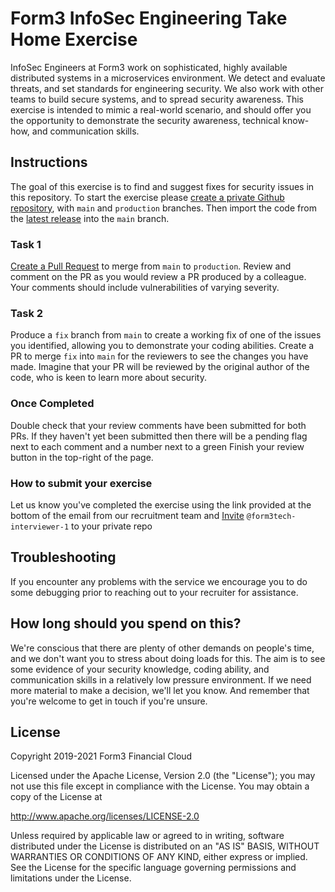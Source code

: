 # Form3 InfoSec Engineering Take Home Exercise

InfoSec Engineers at Form3 work on sophisticated, highly available distributed systems in a microservices environment. We detect and evaluate threats, and set standards for engineering security. We also work with other teams to build secure systems, and to spread security awareness.
This exercise is intended to mimic a real-world scenario, and should offer you the opportunity to demonstrate the security awareness, technical know-how, and communication skills.
 
## Instructions
The goal of this exercise is to find and suggest fixes for security issues in this repository. To start the exercise please [create a private Github repository](https://help.github.com/en/articles/create-a-repo), with `main` and `production` branches. Then import the code from the [latest release](https://github.com/form3tech-oss/innsecure/releases) into the `main` branch.

### Task 1
[Create a Pull Request](https://docs.github.com/en/pull-requests/collaborating-with-pull-requests/proposing-changes-to-your-work-with-pull-requests/creating-a-pull-request) to merge from `main` to `production`. Review and comment on the PR as you would review a PR produced by a colleague. Your comments should include vulnerabilities of varying severity.

### Task 2
Produce a `fix` branch from `main` to create a working fix of one of the issues you identified, allowing you to demonstrate your coding abilities. Create a PR to merge `fix` into `main` for the reviewers to see the changes you have made. Imagine that your PR will be reviewed by the original author of the code, who is keen to learn more about security.

### Once Completed
Double check that your review comments have been submitted for both PRs. If they haven't yet been submitted then there will be a pending flag next to each comment and a number next to a green Finish your review button in the top-right of the page.

### How to submit your exercise 
Let us know you've completed the exercise using the link provided at the bottom of the email from our recruitment team and [Invite](https://help.github.com/en/articles/inviting-collaborators-to-a-personal-repository) `@form3tech-interviewer-1` to your private repo

## Troubleshooting
If you encounter any problems with the service we encourage you to do some debugging prior to reaching out to your recruiter for assistance.

## How long should you spend on this?
We're conscious that there are plenty of other demands on people's time, and we don't want you to stress about doing loads for this. The aim is to see some evidence of your security knowledge, coding ability, and communication skills in a relatively low pressure environment. If we need more material to make a decision, we'll let you know. And remember that you're welcome to get in touch if you're unsure.

## License
Copyright 2019-2021 Form3 Financial Cloud

Licensed under the Apache License, Version 2.0 (the "License"); you may not use this file except in compliance with the License.
You may obtain a copy of the License at

http://www.apache.org/licenses/LICENSE-2.0

Unless required by applicable law or agreed to in writing, software distributed under the License is distributed on an "AS IS" BASIS, WITHOUT WARRANTIES OR CONDITIONS OF ANY KIND, either express or implied. See the License for the specific language governing permissions and limitations under the License.
